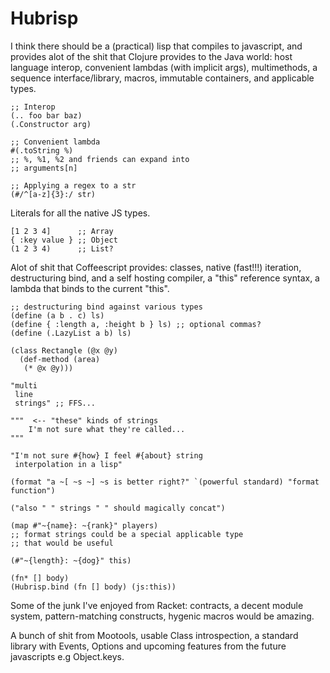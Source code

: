 Hubrisp
=====

I think there should be a (practical) lisp that compiles to javascript,
and provides alot of the shit that Clojure provides to the Java world:
host language interop, convenient lambdas (with implicit args), multimethods,
a sequence interface/library, macros, immutable containers, and applicable types.

    ;; Interop
    (.. foo bar baz)
    (.Constructor arg)

    ;; Convenient lambda
    #(.toString %)
    ;; %, %1, %2 and friends can expand into
    ;; arguments[n]

    ;; Applying a regex to a str
    (#/^[a-z]{3}:/ str)

Literals for all the native JS types.

    [1 2 3 4]      ;; Array
    { :key value } ;; Object
    (1 2 3 4)      ;; List?

Alot of shit that Coffeescript provides: classes, native (fast!!!) iteration,
destructuring bind, and a self hosting compiler, a "this" reference syntax, 
a lambda that binds to the current "this".

    ;; destructuring bind against various types
    (define (a b . c) ls)
    (define { :length a, :height b } ls) ;; optional commas?
    (define (.LazyList a b) ls)

    (class Rectangle (@x @y)
      (def-method (area)
       (* @x @y)))

    "multi
     line
     strings" ;; FFS...

    """  <-- "these" kinds of strings
        I'm not sure what they're called...
    """

    "I'm not sure #{how} I feel #{about} string
     interpolation in a lisp"

    (format "a ~[ ~s ~] ~s is better right?" `(powerful standard) "format function")

    ("also " " strings " " should magically concat")    

    (map #"~{name}: ~{rank}" players)
    ;; format strings could be a special applicable type
    ;; that would be useful

    (#"~{length}: ~{dog}" this)

    (fn* [] body)
    (Hubrisp.bind (fn [] body) (js:this))

Some of the junk I've enjoyed from Racket: contracts, a decent module system,
pattern-matching constructs, hygenic macros would be amazing.

A bunch of shit from Mootools, usable Class introspection, a standard library with Events, Options and upcoming features from the future javascripts e.g Object.keys.
